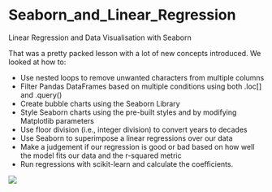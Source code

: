 # Seaborn_and_Linear_Regression
Linear Regression and Data Visualisation with Seaborn

That was a pretty packed lesson with a lot of new concepts introduced. We looked at how to:

<ul>
  <li>Use nested loops to remove unwanted characters from multiple columns</li>
  <li>Filter Pandas DataFrames based on multiple conditions using both .loc[] and .query()</li>
  <li>Create bubble charts using the Seaborn Library</li>
  <li>Style Seaborn charts using the pre-built styles and by modifying Matplotlib parameters</li>
  <li>Use floor division (i.e., integer division) to convert years to decades</li>
  <li>Use Seaborn to superimpose a linear regressions over our data</li>
  <li>Make a judgement if our regression is good or bad based on how well the model fits our data and the r-squared metric</li>
  <li>Run regressions with scikit-learn and calculate the coefficients.</li>
</ul>

<img src="https://img-b.udemycdn.com/redactor/raw/2020-10-16_17-01-51-5186292464bbe111735684db09cda03a.gif">
